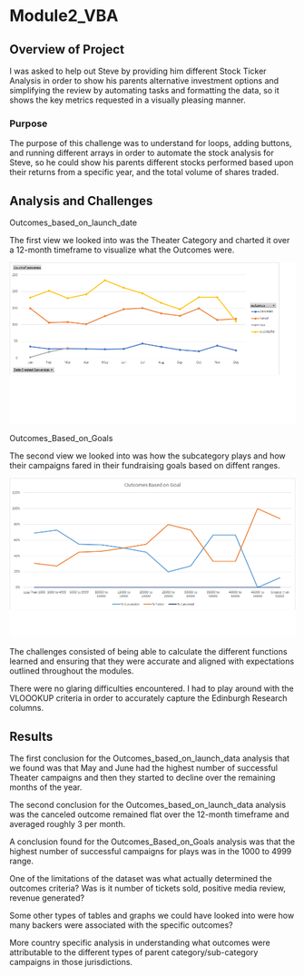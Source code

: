 # Module2_VBA

## Overview of Project

I was asked to help out Steve by providing him different Stock Ticker Analysis in order to show his parents alternative investment options and simplifying the review 
by automating tasks and formatting the data, so it shows the key metrics requested in a visually pleasing manner. 

### Purpose

The purpose of this challenge was to understand for loops, adding buttons, and running different arrays in order to automate the stock analysis for Steve, 
so he could show his parents different stocks performed based upon their returns from a specific year, and the total volume of shares traded. 

## Analysis and Challenges

Outcomes_based_on_launch_date 

The first view we looked into was the Theater Category and charted it over a 12-month timeframe to visualize what the Outcomes were.  

![Image 1](https://github.com/Alex81052/Module1challenge/blob/main/Resources/Outcomes_based_on_launch_date.png)

Outcomes_Based_on_Goals 

The second view we looked into was how the subcategory plays and how their campaigns fared in their fundraising goals based on diffent ranges. 

![Image 1](https://github.com/Alex81052/Module1challenge/blob/main/Resources/Outcomes_vs_Goals.png)

The challenges consisted of being able to calculate the different functions learned and ensuring that they were accurate and aligned
with expectations outlined throughout the modules. 

There were no glaring difficulties encountered. I had to play around with the VLOOOKUP criteria in order to accurately capture the Edinburgh Research columns. 

## Results

The first conclusion for the Outcomes_based_on_launch_data analysis that we found was that May and June had the highest number of successful Theater campaigns
and then they started to decline over the remaining months of the year. 

The second conclusion for the Outcomes_based_on_launch_data analysis was the canceled outcome remained flat over the 12-month timeframe and averaged roughly 3 per month. 

A conclusion found for the Outcomes_Based_on_Goals analysis was that the highest number of successful campaigns for plays was in the 1000 to 4999 range. 

One of the limitations of the dataset was what actually determined the outcomes criteria? Was is it number of tickets sold, positive media review, revenue generated? 

Some other types of tables and graphs we could have looked into were how many backers were associated with the specific outcomes?

More country specific analysis in understanding what outcomes were attributable to the different types of parent category/sub-category campaigns in those jurisdictions. 
